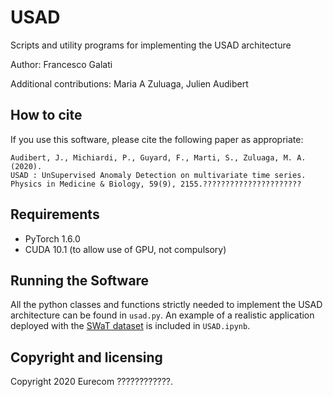 # USAD

Scripts and utility programs for implementing the USAD architecture

Author: Francesco Galati

Additional contributions: Maria A Zuluaga, Julien Audibert

## How to cite

If you use this software, please cite the following paper as appropriate:

    Audibert, J., Michiardi, P., Guyard, F., Marti, S., Zuluaga, M. A. (2020).
    USAD : UnSupervised Anomaly Detection on multivariate time series.
    Physics in Medicine & Biology, 59(9), 2155.??????????????????????

## Requirements
 * PyTorch 1.6.0
 * CUDA 10.1 (to allow use of GPU, not compulsory)

## Running the Software

All the python classes and functions strictly needed to implement the USAD architecture can be found in `usad.py`.
An example of a realistic application deployed with the [SWaT dataset] is included in `USAD.ipynb`.

## Copyright and licensing

Copyright 2020 Eurecom ????????????.

[SWaT dataset]: https://itrust.sutd.edu.sg/itrust-labs_datasets/dataset_info/#swat
